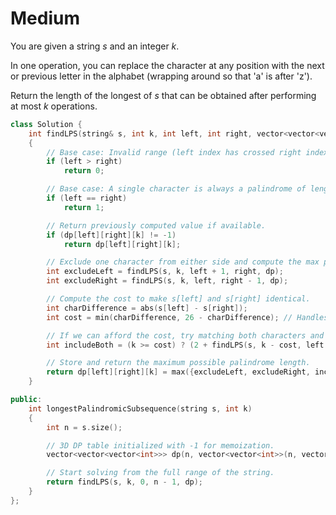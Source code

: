 # Medium

You are given a string $s$ and an integer $k$.

In one operation, you can replace the character at any position with the next or previous letter in the alphabet (wrapping around so that 'a' is after 'z').

Return the length of the longest of $s$ that can be obtained after performing at most $k$ operations.

```cpp
class Solution {
    int findLPS(string& s, int k, int left, int right, vector<vector<vector<int>>>& dp)
    {
        // Base case: Invalid range (left index has crossed right index)
        if (left > right)
            return 0;

        // Base case: A single character is always a palindrome of length 1.
        if (left == right)
            return 1;

        // Return previously computed value if available.
        if (dp[left][right][k] != -1)
            return dp[left][right][k];

        // Exclude one character from either side and compute the max palindrome length.
        int excludeLeft = findLPS(s, k, left + 1, right, dp);
        int excludeRight = findLPS(s, k, left, right - 1, dp);

        // Compute the cost to make s[left] and s[right] identical.
        int charDifference = abs(s[left] - s[right]);
        int cost = min(charDifference, 26 - charDifference); // Handles wrap-around in the alphabet.

        // If we can afford the cost, try matching both characters and expand inward.
        int includeBoth = (k >= cost) ? (2 + findLPS(s, k - cost, left + 1, right - 1, dp)) : -1;

        // Store and return the maximum possible palindrome length.
        return dp[left][right][k] = max({excludeLeft, excludeRight, includeBoth});
    }

public:
    int longestPalindromicSubsequence(string s, int k) 
    {
        int n = s.size();

        // 3D DP table initialized with -1 for memoization.
        vector<vector<vector<int>>> dp(n, vector<vector<int>>(n, vector<int>(k + 1, -1)));

        // Start solving from the full range of the string.
        return findLPS(s, k, 0, n - 1, dp);
    }
};
```
